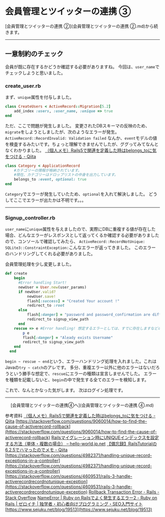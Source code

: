 # 会員管理とツイッターの連携 ③

[会員管理とツイッターの連携 ②](会員管理とツイッターの連携 ②.md)から続きます。

- - - -
## 一意制約のチェック

会員が既に存在するかどうか確認する必要がありますね。
今回は、`user_name`でチェックしようと思いました。

### create_user.rb

まず、`unique`属性を付与しました。
```ruby
class CreateUsers < ActiveRecord::Migration[5.2]
	add_index :users, :user_name, :unique => true
end
```
ただ、ここで問題が発生しました。
変更されたDBスキーマの反映のため、`migrate`をしようとしましたが、次のようなエラーが発生。
`ActiveRecord::RecordInvalid: Validation failed`
なんか、`event`モデルの値を検査するみたいです。ちょっと理解できませんでしたが、ググってみてなんとなくわかりました。
[（個人メモ）Rails5で関連を定義した時はbelongs_toに気をつける - Qiita](https://qiita.com/junara/items/ca6f65d2f2a27f185f0e)
```ruby
class Category < ApplicationRecord
    #カテゴリーの情報が格納されています。
    #現在、カテゴリーはドロップリストの中身を出力しています。
    belongs_to :event, optional: true
end
```
`Category`でエラーが発生していたため、`optional`を入れて解決しました。
どうしてここでエラーが出たかは不明です。。。
- - - -
### Signup_controller.rb
`user_name`に`unique`属性を与えましたので、実際にDBに重複する値が存在した場合、どんなエラーがレスポンスとして返ってくるか確認する必要がありましたので、コンソールで確認してみたら、
`ActiveRecord::RecordNotUnique: SQLite3::ConstraintException:`こんなエラーが返ってきました。
このエラーのハンドリングしてくれる必要がありました。

会員管理処理を少し変更しました。
```ruby
def create
    begin
      #Error handling Start!
      newUser = User.new(user_params)
      if newUser.valid?
          newUser.save!
          flash[:success] = "Created Your account !"
          redirect_to :root
      else 
          flash[:danger] = "password and password_confirmation are different.<br> Please make sure password"
          redirect_to signup_view_path
      end
    rescue => e #Error handling! 想定するエラーとしては、すでに存在しますなどのSQLエラー
        p e
        flash[:danger] = "Aleady exists Username"
        redirect_to signup_view_path
    end
  end
```
`begin ~ rescue ~ end`という、エラーハンドリング処理を入れました。これはJavaの`try ~ catch`のアレです。
多分、重複エラー以外に他のエラーはないだろうという勝手な想定で、`rescue`にエラーの種類は宣言しませんでした。
エラーを種類を記載しないと、`begin`の中で発生する全てのエラーを検知します。

これで、なんとかなった気がします。
次はログイン処理です。
- - - -


　																																							[会員管理とツイッターの連携④へ](会員管理とツイッターの連携 ④.md)



参考資料
[（個人メモ）Rails5で関連を定義した時はbelongs_toに気をつける - Qiita](https://qiita.com/junara/items/ca6f65d2f2a27f185f0e)
[https://stackoverflow.com/questions/9060014/how-to-find-the-cause-of-activerecord-rollback](https://stackoverflow.com/questions/9060014/how-to-find-the-cause-of-activerecord-rollback) 
[Railsマイグレーション時にUNIQUEインデックスを設定する方法（単体・複数の場合） – hello-world.jp.net](https://blog.hello-world.jp.net/ruby/1209/)
[【備忘録】RailsTutorialの6.2.5でハマったのでメモ - Qiita](https://qiita.com/yohekan/items/3aea65c4bd0f5c4d15b8)
 [https://stackoverflow.com/questions/4982371/handling-unique-record-exceptions-in-a-controller](https://stackoverflow.com/questions/4982371/handling-unique-record-exceptions-in-a-controller) 
 [https://stackoverflow.com/questions/4609531/rails-3-handle-activerecordrecordnotunique-exception](https://stackoverflow.com/questions/4609531/rails-3-handle-activerecordrecordnotunique-exception) 
[Rollback Transaction Error - Rails - Stack Overflow](https://stackoverflow.com/questions/23202842/rollback-transaction-error-rails)
[NameError | Ruby on Railsでよく発生するエラー2 - Ruby on Rails | ゼロイチ | 独学者・初心者向けプログラミング・SEO入門サイト](https://programming-beginner-zeroichi.jp/articles/2)
 [https://www.sejuku.net/blog/19513](https://www.sejuku.net/blog/19513) 


